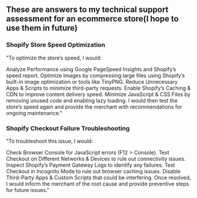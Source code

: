 ## These are answers to my technical support assessment for an ecommerce store(I hope to use them in future)

### Shopify Store Speed Optimization
"To optimize the store’s speed, I would:

Analyze Performance using Google PageSpeed Insights and Shopify’s speed report.
Optimize Images by compressing large files using Shopify’s built-in image optimization or tools like TinyPNG.
Reduce Unnecessary Apps & Scripts to minimize third-party requests.
Enable Shopify’s Caching & CDN to improve content delivery speed.
Minimize JavaScript & CSS Files by removing unused code and enabling lazy loading.
I would then test the store’s speed again and provide the merchant with recommendations for ongoing maintenance."

### Shopify Checkout Failure Troubleshooting
"To troubleshoot this issue, I would:

Check Browser Console for JavaScript errors (F12 > Console).
Test Checkout on Different Networks & Devices to rule out connectivity issues.
Inspect Shopify’s Payment Gateway Logs to identify any failures.
Test Checkout in Incognito Mode to rule out browser caching issues.
Disable Third-Party Apps & Custom Scripts that could be interfering.
Once resolved, I would inform the merchant of the root cause and provide preventive steps for future issues."